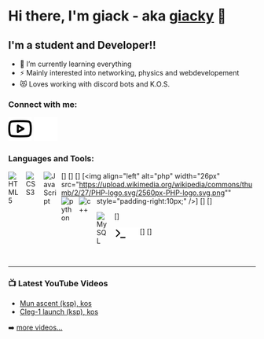 # Hi there, I'm giack - aka [giacky][youtube] 👋




## I'm a student and Developer!!


- 🌱 I’m currently learning everything
- ⚡ Mainly interested into networking, physics and webdevelopement
- 😻 Loves working with discord bots and K.O.S.

### Connect with me:


[![website](./img/youtube-light.svg)](https://www.youtube.com/channel/UCRwZWx8bAn4x2Ruyqb328pQ/about)
[![website](./img/youtube-dark.svg)](https://www.youtube.com/channel/UCRwZWx8bAn4x2Ruyqb328pQ/about)


### Languages and Tools:


[<img align="left" alt="HTML5" width="26px" src="https://cdn.jsdelivr.net/gh/devicons/devicon/icons/html5/html5-original.svg" style="padding-right:10px;" />]
[<img align="left" alt="CSS3" width="26px" src="https://cdn.jsdelivr.net/gh/devicons/devicon/icons/css3/css3-original.svg" style="padding-right:10px;" />]
[<img align="left" alt="JavaScript" width="26px" src="https://cdn.jsdelivr.net/gh/devicons/devicon/icons/javascript/javascript-original.svg" style="padding-right:10px;" />]
[<img align="left" alt="php" width="26px" src="https://upload.wikimedia.org/wikipedia/commons/thumb/2/27/PHP-logo.svg/2560px-PHP-logo.svg.png"" style="padding-right:10px;" />]
[<img align="left" alt="python" width="26px" src="https://upload.wikimedia.org/wikipedia/commons/thumb/c/c3/Python-logo-notext.svg/1024px-Python-logo-notext.svg.png" style="padding-right:10px;" />]
[<img align="left" alt="c++" width="26px" src="https://upload.wikimedia.org/wikipedia/commons/thumb/1/18/ISO_C%2B%2B_Logo.svg/683px-ISO_C%2B%2B_Logo.svg.png" style="padding-right:10px;" />]

[<img align="left" alt="MySQL" width="26px" src="https://cdn.jsdelivr.net/gh/devicons/devicon/icons/mysql/mysql-original.svg" style="padding-right:10px;" />]


[<img align="left" alt="Terminal" width="26px" src="./img/terminal-light.svg" />]
[<img align="left" alt="Terminal" width="26px" src="./img/terminal-dark.svg" />]

<br />
<br />

---

### 📺 Latest YouTube Videos

<!-- YOUTUBE:START -->
- [Mun ascent (ksp), kos](https://youtu.be/um1D6PSBEoM)
- [Cleg-1 launch (ksp), kos](https://youtu.be/MbBAISjIZqI)

<!-- YOUTUBE:END -->

➡️ [more videos...](https://www.youtube.com/channel/UCRwZWx8bAn4x2Ruyqb328pQ)





[youtube]: https://youtube.com/codeSTACKr
[discord]: GIACK456#6214

